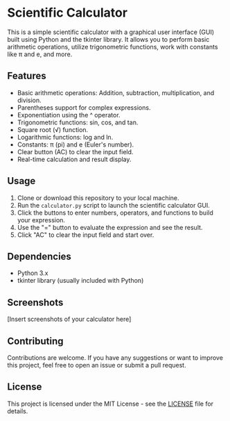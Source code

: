 # Scientific Calculator

This is a simple scientific calculator with a graphical user interface (GUI) built using Python and the tkinter library. It allows you to perform basic arithmetic operations, utilize trigonometric functions, work with constants like π and e, and more.

## Features
- Basic arithmetic operations: Addition, subtraction, multiplication, and division.
- Parentheses support for complex expressions.
- Exponentiation using the ^ operator.
- Trigonometric functions: sin, cos, and tan.
- Square root (√) function.
- Logarithmic functions: log and ln.
- Constants: π (pi) and e (Euler's number).
- Clear button (AC) to clear the input field.
- Real-time calculation and result display.

## Usage
1. Clone or download this repository to your local machine.
2. Run the `calculator.py` script to launch the scientific calculator GUI.
3. Click the buttons to enter numbers, operators, and functions to build your expression.
4. Use the "=" button to evaluate the expression and see the result.
5. Click "AC" to clear the input field and start over.

## Dependencies
- Python 3.x
- tkinter library (usually included with Python)

## Screenshots
[Insert screenshots of your calculator here]

## Contributing
Contributions are welcome. If you have any suggestions or want to improve this project, feel free to open an issue or submit a pull request.

## License
This project is licensed under the MIT License - see the [LICENSE](LICENSE) file for details.

